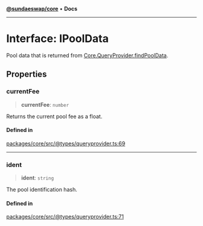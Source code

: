 [**@sundaeswap/core**](../../README.md) • **Docs**

***

# Interface: IPoolData

Pool data that is returned from [Core.QueryProvider.findPoolData](../classes/QueryProvider.md#findpooldata).

## Properties

### currentFee

> **currentFee**: `number`

Returns the current pool fee as a float.

#### Defined in

[packages/core/src/@types/queryprovider.ts:69](https://github.com/SundaeSwap-finance/sundae-sdk/blob/main/packages/core/src/@types/queryprovider.ts#L69)

***

### ident

> **ident**: `string`

The pool identification hash.

#### Defined in

[packages/core/src/@types/queryprovider.ts:71](https://github.com/SundaeSwap-finance/sundae-sdk/blob/main/packages/core/src/@types/queryprovider.ts#L71)
